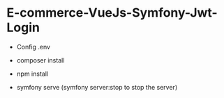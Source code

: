 # E-commerce-VueJs-Symfony-Jwt-Login

- Config .env

- composer install

- npm install

- symfony serve (symfony server:stop to stop the server)
